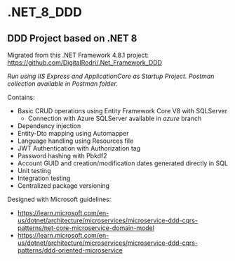 # .NET_8_DDD
## DDD Project based on .NET 8

Migrated from this .NET Framework 4.8.1 project: https://github.com/DigitalRodri/.Net_Framework_DDD

*Run using IIS Express and ApplicationCore as Startup Project.*
*Postman collection available in Postman folder.*

Contains:
* Basic CRUD operations using Entity Framework Core V8 with SQLServer
  *   Connection with Azure SQLServer available in *azure* branch
* Dependency injection
* Entity-Dto mapping using Automapper
* Language handling using Resources file
* JWT Authentication with Authorization tag
* Password hashing with Pbkdf2
* Account GUID and creation/modification dates generated directly in SQL
* Unit testing
* Integration testing
* Centralized package versioning

Designed with Microsoft guidelines: 
* https://learn.microsoft.com/en-us/dotnet/architecture/microservices/microservice-ddd-cqrs-patterns/net-core-microservice-domain-model
* https://learn.microsoft.com/en-us/dotnet/architecture/microservices/microservice-ddd-cqrs-patterns/ddd-oriented-microservice
